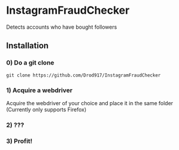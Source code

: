 # InstagramFraudChecker
Detects accounts who have bought followers

## Installation

### 0) Do a git clone
```
git clone https://github.com/Drod917/InstagramFraudChecker
```

### 1) Acquire a webdriver
Acquire the webdriver of your choice and place it in the same folder (Currently only supports Firefox)

### 2) ???

### 3) Profit!
